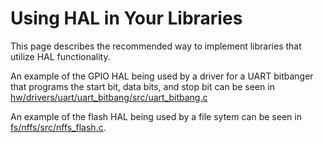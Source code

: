 
# Using HAL in Your Libraries

This page describes the recommended way to implement libraries that 
utilize HAL functionality.


An example of the GPIO HAL being used by a driver for a UART bitbanger that programs the start bit, data bits, and stop bit can be seen in [hw/drivers/uart/uart_bitbang/src/uart_bitbang.c](https://github.com/apache/incubator-mynewt-core/blob/master/hw/drivers/uart/uart_bitbang/src/uart_bitbang.c)


An example of the flash HAL being used by a file sytem can be seen in [fs/nffs/src/nffs_flash.c](https://github.com/apache/incubator-mynewt-core/blob/master/fs/nffs/src/nffs_flash.c).


